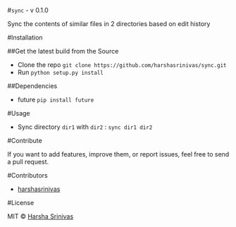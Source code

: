 #`sync` - v 0.1.0

Sync the contents of similar files in 2 directories based on edit history

#Installation

##Get the latest build from the Source

* Clone the repo `git clone https://github.com/harshasrinivas/sync.git`
* Run `python setup.py install`

##Dependencies

* future `pip install future`

#Usage

* Sync directory `dir1` with `dir2` : `sync dir1 dir2`


#Contribute

If you want to add features, improve them, or report issues, feel free to send a pull request.

#Contributors

* [harshasrinivas](https://github.com/harshasrinivas)

#License

MIT © [Harsha Srinivas](http://harshasrinivas.github.io)
